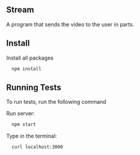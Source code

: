 ## Stream

A program that sends the video to the user in parts.
## Install

Install all packages

```bash
  npm install
```
## Running Tests

To run tests, run the following command

Run server:

```bash
  npm start
```

Type in the terminal:

```bash
  curl localhost:3000
```
